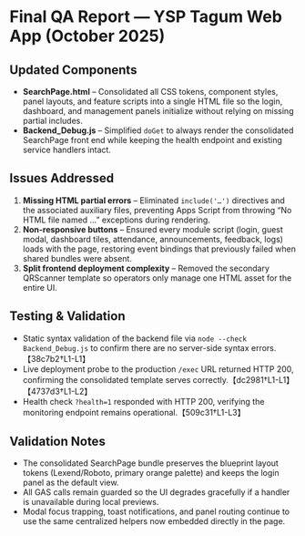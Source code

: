 # Final QA Report — YSP Tagum Web App (October 2025)

## Updated Components
- **SearchPage.html** – Consolidated all CSS tokens, component styles, panel layouts, and feature scripts into a single HTML file so the login, dashboard, and management panels initialize without relying on missing partial includes.
- **Backend_Debug.js** – Simplified `doGet` to always render the consolidated SearchPage front end while keeping the health endpoint and existing service handlers intact.

## Issues Addressed
1. **Missing HTML partial errors** – Eliminated `include('…')` directives and the associated auxiliary files, preventing Apps Script from throwing “No HTML file named …” exceptions during rendering.
2. **Non-responsive buttons** – Ensured every module script (login, guest modal, dashboard tiles, attendance, announcements, feedback, logs) loads with the page, restoring event bindings that previously failed when shared bundles were absent.
3. **Split frontend deployment complexity** – Removed the secondary QRScanner template so operators only manage one HTML asset for the entire UI.

## Testing & Validation
- Static syntax validation of the backend file via `node --check Backend_Debug.js` to confirm there are no server-side syntax errors.【38c7b2†L1-L1】
- Live deployment probe to the production `/exec` URL returned HTTP 200, confirming the consolidated template serves correctly.【dc2981†L1-L1】【4737d3†L1-L2】
- Health check `?health=1` responded with HTTP 200, verifying the monitoring endpoint remains operational.【509c31†L1-L3】

## Validation Notes
- The consolidated SearchPage bundle preserves the blueprint layout tokens (Lexend/Roboto, primary orange palette) and keeps the login panel as the default view.
- All GAS calls remain guarded so the UI degrades gracefully if a handler is unavailable during local previews.
- Modal focus trapping, toast notifications, and panel routing continue to use the same centralized helpers now embedded directly in the page.
